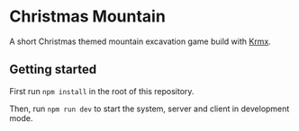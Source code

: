 # Christmas Mountain
A short Christmas themed mountain excavation game build with [Krmx](https://simonkarman.github.io/krmx).

## Getting started
First run `npm install` in the root of this repository.

Then, run `npm run dev` to start the system, server and client in development mode.
